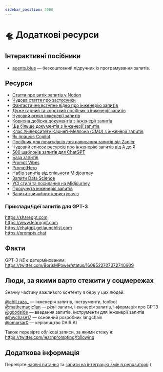 ```yaml
---
sidebar_position: 3000
---
```


# 🛸 Додаткові ресурси

## Інтерактивні посібники
* [agents.blue](https://www.agents.blue/) — безкоштовний підручник із програмування запитів.

## Ресурси

* [Стаття про витік запитів у Notion](https://lspace.swyx.io/p/reverse-prompt-eng)
* [Чудова стаття про застосунки](https://huyenchip.com/2023/04/11/llm-engineering.html)<br/>
* [Фантастичне вступне відео про інженерію запитів](https://youtube.com/watch?v=dOxUroR57xs&feature=shares)<br/>
* [Дуже гарний та короткий посібник з інженерії запитів](https://help.openai.com/en/articles/6654000-best-practices-for-prompt-engineering-with-openai-api)<br/>
* [Чудовий огляд інженерії запитів](https://humanloop.com/blog/prompt-engineering-101)<br/>
* [Корисна добірка документів з інженерії запитів](https://github.com/dair-ai/Prompt-Engineering-Guide)<br/>
* [Ще більше документів з інженерії запитів](https://github.com/thunlp/PromptPapers)<br/>
* [Клас Університету Карнеґі-Меллона (CMU) з інженерії запитів](https://youtu.be/5ef83Wljm-M)<br/>
* [Як працює Copilot](https://thakkarparth007.github.io/copilot-explorer/posts/copilot-internals.html)<br/>
* [Посібник для початківців для написання запитів від Zapier](https://zapier.com/blog/gpt-3-prompt/)<br/>
* [Чудовий список ресурсів про інженерію запитів від А до Я](https://github.com/promptslab/Awesome-Prompt-Engineering)<br/>
* [500 шаблонів запитів для ChatGPT](https://www.notion.so/500-ChatGPT-Prompt-Templates-d9541e901b2b4e8f800e819bdc0256da)<br/>
* [База запитів](https://promptbase.com/) <br/>
* [Prompt Vibes](https://www.promptvibes.com/) <br/>
* [PromptHero](https://prompthero.com/)
* [Набір запитів від спільноти Midjourney](https://www.midjourney.com/showcase/recent/)<br/>
* [Запити Data Science](https://github.com/travistangvh/ChatGPT-Data-Science-Prompts.git)
* [УСІ стилі та посилання на Midjourney](https://github.com/willwulfken/MidJourney-Styles-and-Keywords-Reference)<br/>
* [Просунута інженерія запитів](https://jamesbachini.com/advanced-midjourney-prompt-engineering/#midjourney-flags)
* [Запити звичайних користувачів](https://www.ordinarypeopleprompts.com/)

### Приклади/ідеї запитів для GPT-3

https://sharegpt.com <br/> https://www.learngpt.com <br/> https://chatgpt.getlaunchlist.com <br/> https://prompts.chat


## Факти

GPT-3 *НЕ* є детермінованим: https://twitter.com/BorisMPower/status/1608522707372740609

## Люди, за якими варто стежити у соцмережах

Значну частину важливого контенту я беру у цих людей.

[@chillzaza_](https://mobile.twitter.com/chillzaza_) — інженерія запитів, інструменти, toolbot<br/> [@mathemagic1an](https://mobile.twitter.com/mathemagic1an) — різні запити, інженерія запитів, інформація про GPT3<br/> [@goodside](https://twitter.com/goodside/status/1588247865503010816) — введення запитів, інструменти для інженерії запитів<br/> [@hwchase17](https://twitter.com/hwchase17) — основний розробник langchain<br/> [@omarsar0](https://twitter.com/omarsar0) — керівництво DAIR AI

Також перевірте облікові записи, за якими стежу я: https://twitter.com/learnprompting/following

## Додаткова інформація

Перевірте [наявні питання](https://github.com/trigaten/Learn_Prompting/issues) та [ запити на інтеграцію змін в репозиторії](https://github.com/trigaten/Learn_Prompting/pulls):)
